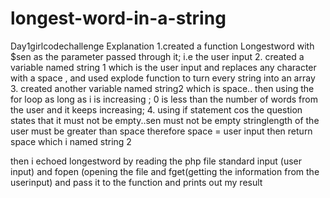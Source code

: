 # longest-word-in-a-string
Day1girlcodechallenge
Explanation 
1.created a function Longestword with $sen as the parameter passed through it; i.e the user input
2. created a variable named string 1 which is the user input and replaces any character with a space , and used explode function to turn every string into an array
3. created another variable named string2 which is space..
then using the for loop as long as i is increasing ; 0 is less than the number of words from the user and it keeps increasing; 
4. using if statement cos the question states that it must not be empty..sen must not be empty stringlength of the user must be greater than space 
therefore space = user input 
then return space which i named string 2

then  i echoed longestword by reading the php file standard input (user input) and  fopen (opening the file and fget(getting the information from the userinput)
and pass it to the function
and prints out my result
